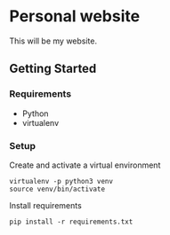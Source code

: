 # Personal website

This will be my website.

## Getting Started

### Requirements

* Python
* virtualenv

### Setup

Create and activate a virtual environment
```
virtualenv -p python3 venv
source venv/bin/activate
```

Install requirements
```
pip install -r requirements.txt
```
